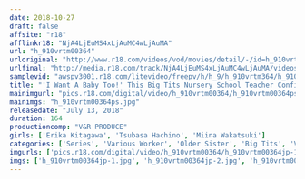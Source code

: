 ```yaml
---
date: 2018-10-27
draft: false
affsite: "r18"
afflinkr18: "NjA4LjEuMS4xLjAuMC4wLjAuMA"
url: "h_910vrtm00364"
urloriginal: "http://www.r18.com/videos/vod/movies/detail/-/id=h_910vrtm00364"
urlfinal: "http://media.r18.com/track/NjA4LjEuMS4xLjAuMC4wLjAuMA/videos/vod/movies/detail/-/id=h_910vrtm00364"
samplevid: "awspv3001.r18.com/litevideo/freepv/h/h_9/h_910vrtm364/h_910vrtm364_dmb_w.mp4"
title: "'I Want A Baby Too!' This Big Tits Nursery School Teacher Confided In Her Male Co-Worker! She Wanted To Get Pregnant So Badly That She Started Using Her Excessively Maternal Big Titties To Give Him A Spectacular Handjob! She Slid His Young And Energetic Cock Into Her Pussy And Started Jiggling And Wiggling Her Massive Titties In A Creampie Wishes Cum True Fuck Fest! 2"
mainimgurl: "pics.r18.com/digital/video/h_910vrtm00364/h_910vrtm00364ps.jpg"
mainimgs: "h_910vrtm00364ps.jpg"
releasedate: "July 13, 2018"
duration: 164
productioncomp: "V&R PRODUCE"
girls: ['Erika Kitagawa', 'Tsubasa Hachino', 'Miina Wakatsuki']
categories: ['Series', 'Various Worker', 'Older Sister', 'Big Tits', 'Variety', 'Big Tits Lover', 'Cowgirl', 'Creampie', 'Titty Fuck', 'Hi-Def']
imgurls: ['pics.r18.com/digital/video/h_910vrtm00364/h_910vrtm00364jp-1.jpg', 'pics.r18.com/digital/video/h_910vrtm00364/h_910vrtm00364jp-2.jpg', 'pics.r18.com/digital/video/h_910vrtm00364/h_910vrtm00364jp-3.jpg', 'pics.r18.com/digital/video/h_910vrtm00364/h_910vrtm00364jp-4.jpg', 'pics.r18.com/digital/video/h_910vrtm00364/h_910vrtm00364jp-5.jpg', 'pics.r18.com/digital/video/h_910vrtm00364/h_910vrtm00364jp-6.jpg', 'pics.r18.com/digital/video/h_910vrtm00364/h_910vrtm00364jp-7.jpg', 'pics.r18.com/digital/video/h_910vrtm00364/h_910vrtm00364jp-8.jpg', 'pics.r18.com/digital/video/h_910vrtm00364/h_910vrtm00364jp-9.jpg', 'pics.r18.com/digital/video/h_910vrtm00364/h_910vrtm00364jp-10.jpg', 'pics.r18.com/digital/video/h_910vrtm00364/h_910vrtm00364jp-11.jpg', 'pics.r18.com/digital/video/h_910vrtm00364/h_910vrtm00364jp-12.jpg', 'pics.r18.com/digital/video/h_910vrtm00364/h_910vrtm00364jp-13.jpg', 'pics.r18.com/digital/video/h_910vrtm00364/h_910vrtm00364jp-14.jpg', 'pics.r18.com/digital/video/h_910vrtm00364/h_910vrtm00364jp-15.jpg', 'pics.r18.com/digital/video/h_910vrtm00364/h_910vrtm00364jp-16.jpg', 'pics.r18.com/digital/video/h_910vrtm00364/h_910vrtm00364jp-17.jpg', 'pics.r18.com/digital/video/h_910vrtm00364/h_910vrtm00364jp-18.jpg', 'pics.r18.com/digital/video/h_910vrtm00364/h_910vrtm00364jp-19.jpg', 'pics.r18.com/digital/video/h_910vrtm00364/h_910vrtm00364jp-20.jpg']
imgs: ['h_910vrtm00364jp-1.jpg', 'h_910vrtm00364jp-2.jpg', 'h_910vrtm00364jp-3.jpg', 'h_910vrtm00364jp-4.jpg', 'h_910vrtm00364jp-5.jpg', 'h_910vrtm00364jp-6.jpg', 'h_910vrtm00364jp-7.jpg', 'h_910vrtm00364jp-8.jpg', 'h_910vrtm00364jp-9.jpg', 'h_910vrtm00364jp-10.jpg', 'h_910vrtm00364jp-11.jpg', 'h_910vrtm00364jp-12.jpg', 'h_910vrtm00364jp-13.jpg', 'h_910vrtm00364jp-14.jpg', 'h_910vrtm00364jp-15.jpg', 'h_910vrtm00364jp-16.jpg', 'h_910vrtm00364jp-17.jpg', 'h_910vrtm00364jp-18.jpg', 'h_910vrtm00364jp-19.jpg', 'h_910vrtm00364jp-20.jpg']
---
```

